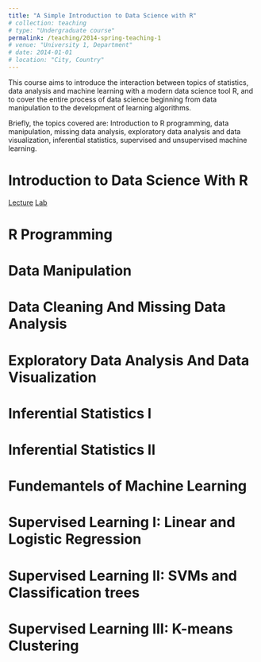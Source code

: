 ```yaml
---
title: "A Simple Introduction to Data Science with R"
# collection: teaching
# type: "Undergraduate course"
permalink: /teaching/2014-spring-teaching-1
# venue: "University 1, Department"
# date: 2014-01-01
# location: "City, Country"
---
```


This course aims to introduce the interaction between topics of statistics, data analysis and machine learning with a modern data science tool R, and to cover the entire process of data science beginning from data manipulation to the development of learning algorithms. 

Briefly, the topics covered are: Introduction to R programming, data manipulation, missing data analysis, exploratory data analysis and data visualization, inferential statistics, supervised and unsupervised machine learning.

Introduction to Data Science With R
======

[Lecture](/files/editing-talk.png)
[Lab](/files/editing-talk.png)


R Programming
======

Data Manipulation
======

Data Cleaning And Missing Data Analysis
======

Exploratory Data Analysis And Data Visualization
======

Inferential Statistics I
======

Inferential Statistics II
======

Fundemantels of Machine Learning
======

Supervised Learning I: Linear and Logistic Regression
======

Supervised Learning II: SVMs and Classification trees
======

Supervised Learning III: K-means Clustering
======
